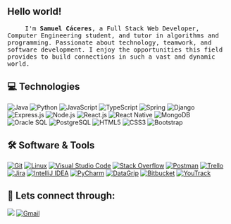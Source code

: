 <h2>Hello world!</h2>

<samp>
    <p align=”justify” style="text-indent:40px;"> I'm <b>Samuel Cáceres</b>, a Full Stack Web Developer, Computer
        Engineering student, and tutor in algorithms and programming. Passionate about technology, teamwork, and
        software development. I enjoy the opportunities this field provides to build connections in such a vast and
        dynamic world.</p>
</samp>

## 💻 Technologies
<div>
    <img alt="Java" src="https://img.shields.io/badge/Java-ED8B00?style=for-the-badge&logo=java&logoColor=white" />
    <img alt="Python"
        src="https://img.shields.io/badge/Python-3776AB?style=for-the-badge&logo=python&logoColor=white" />
    <img alt="JavaScript"
        src="https://img.shields.io/badge/JavaScript-323330?style=for-the-badge&logo=javascript&logoColor=F7DF1E" />
    <img alt="TypeScript"
        src="https://img.shields.io/badge/TypeScript-007ACC?style=for-the-badge&logo=typescript&logoColor=white" />
    <img alt="Spring"
        src="https://img.shields.io/badge/Spring-6DB33F?style=for-the-badge&logo=spring&logoColor=white" />
    <img alt="Django"
        src="https://img.shields.io/badge/Django-092E20?style=for-the-badge&logo=django&logoColor=white" />
    <img alt="Express.js"
        src="https://img.shields.io/badge/Express.js-404D59?style=for-the-badge&logo=express&logoColor=white" />
    <img alt="Node.js"
        src="https://img.shields.io/badge/Node.js-339933?style=for-the-badge&logo=node.js&logoColor=white" />
    <img alt="React.js"
        src="https://img.shields.io/badge/React.js-61DAFB?style=for-the-badge&logo=react&logoColor=black" />
    <img alt="React Native"
        src="https://img.shields.io/badge/React_Native-0078D4?style=for-the-badge&logo=react&logoColor=white" />
    <img alt="MongoDB"
        src="https://img.shields.io/badge/MongoDB-47A248?style=for-the-badge&logo=mongodb&logoColor=white" />
    <img alt="Oracle SQL"
        src="https://img.shields.io/badge/Oracle_SQL-F80000?style=for-the-badge&logo=oracle&logoColor=white" />
    <img alt="PostgreSQL"
        src="https://img.shields.io/badge/PostgreSQL-4169E1?style=for-the-badge&logo=postgresql&logoColor=white" />
    <img alt="HTML5" src="https://img.shields.io/badge/HTML5-E34F26?style=for-the-badge&logo=html5&logoColor=white" />
    <img alt="CSS3" src="https://img.shields.io/badge/CSS3-1572B6?style=for-the-badge&logo=css3&logoColor=white" />
    <img alt="Bootstrap"
        src="https://img.shields.io/badge/Bootstrap-7952B3?style=for-the-badge&logo=bootstrap&logoColor=white" />
</div>




## 🛠️ Software & Tools

<p>
    <a href="#"><img alt="Git"
            src="https://img.shields.io/badge/Git-F05032?style=for-the-badge&logo=git&logoColor=white"></a>
    <a href="#"><img alt="Linux"
            src="https://img.shields.io/badge/Linux-FCC624?style=for-the-badge&logo=linux&logoColor=black"></a>
    <a href="#"><img alt="Visual Studio Code"
            src="https://img.shields.io/badge/Visual_Studio_Code-0078D4?style=for-the-badge&logo=visual%20studio%20code&logoColor=white"></a>
    <a href="#"><img alt="Stack Overflow"
            src="https://img.shields.io/badge/Stack_Overflow-FE7A16?style=for-the-badge&logo=stack-overflow&logoColor=white"></a>
    <a href="#"><img alt="Postman"
            src="https://img.shields.io/badge/Postman-FF6C37?style=for-the-badge&logo=Postman&logoColor=white"></a>
    <a href="#"><img alt="Trello"
            src="https://img.shields.io/badge/Trello-0052CC?style=for-the-badge&logo=trello&logoColor=white"></a>
    <a href="#"><img alt="Jira"
            src="https://img.shields.io/badge/Jira-0052CC?style=for-the-badge&logo=Jira&logoColor=white"></a>
    <a href="#"><img alt="IntelliJ IDEA"
            src="https://img.shields.io/badge/IntelliJ_IDEA-2C2255?style=for-the-badge&logo=intellijidea&logoColor=white"></a>
    <a href="#"><img alt="PyCharm"
            src="https://img.shields.io/badge/PyCharm-21A75D?style=for-the-badge&logo=pycharm&logoColor=white"></a>
    <a href="#"><img alt="DataGrip"
            src="https://img.shields.io/badge/DataGrip-9D45D3?style=for-the-badge&logo=datagrip&logoColor=white"></a>
    <a href="#"><img alt="Bitbucket"
            src="https://img.shields.io/badge/Bitbucket-0D57A0?style=for-the-badge&logo=bitbucket&logoColor=white"></a>
    <a href="#"><img alt="YouTrack"
            src="https://img.shields.io/badge/YouTrack-E94F1E?style=for-the-badge&logo=youtrack&logoColor=white"></a>

## 🔔 Lets connect through:  
<a href="https://www.linkedin.com/in/samuelcaceres1/"><img src="https://img.icons8.com/color/48/000000/linkedin.png" /></a>
[![Gmail](https://img.icons8.com/color/48/000000/gmail.png)](https://mail.google.com/mail/?view=cm&to=samuelcaceresvillalba@gmail.com)



